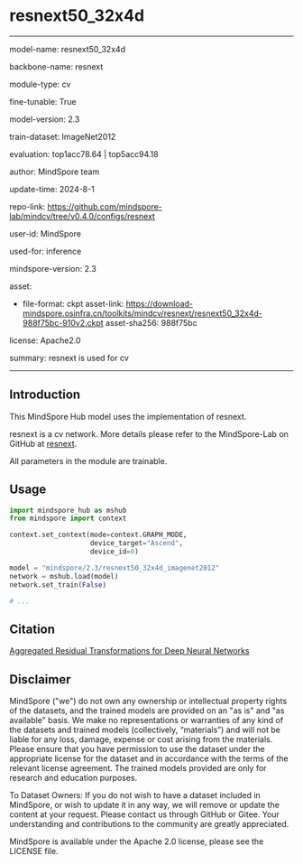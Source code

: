 # resnext50_32x4d

---

model-name: resnext50_32x4d

backbone-name: resnext

module-type: cv

fine-tunable: True

model-version: 2.3

train-dataset: ImageNet2012

evaluation: top1acc78.64 | top5acc94.18

author: MindSpore team

update-time: 2024-8-1

repo-link: <https://github.com/mindspore-lab/mindcv/tree/v0.4.0/configs/resnext>

user-id: MindSpore

used-for: inference

mindspore-version: 2.3

asset:

-
    file-format: ckpt
    asset-link: <https://download-mindspore.osinfra.cn/toolkits/mindcv/resnext/resnext50_32x4d-988f75bc-910v2.ckpt>
    asset-sha256: 988f75bc

license: Apache2.0

summary: resnext is used for cv

---

## Introduction

This MindSpore Hub model uses the implementation of resnext.

resnext is a cv network. More details please refer to the MindSpore-Lab on GitHub at [resnext](https://github.com/mindspore-lab/mindcv/blob/v0.4.0/configs/resnext/README.md).

All parameters in the module are trainable.

## Usage

```python
import mindspore_hub as mshub
from mindspore import context

context.set_context(mode=context.GRAPH_MODE,
                    device_target="Ascend",
                    device_id=0)

model = "mindspore/2.3/resnext50_32x4d_imagenet2012"
network = mshub.load(model)
network.set_train(False)

# ...
```

## Citation

[Aggregated Residual Transformations for Deep Neural Networks](https://arxiv.org/pdf/1611.05431.pdf)

## Disclaimer

MindSpore ("we") do not own any ownership or intellectual property rights of the datasets, and the trained models are provided on an "as is" and "as available" basis. We make no representations or warranties of any kind of the datasets and trained models (collectively, “materials”) and will not be liable for any loss, damage, expense or cost arising from the materials. Please ensure that you have permission to use the dataset under the appropriate license for the dataset and in accordance with the terms of the relevant license agreement. The trained models provided are only for research and education purposes.

To Dataset Owners: If you do not wish to have a dataset included in MindSpore, or wish to update it in any way, we will remove or update the content at your request. Please contact us through GitHub or Gitee. Your understanding and contributions to the community are greatly appreciated.

MindSpore is available under the Apache 2.0 license, please see the LICENSE file.
